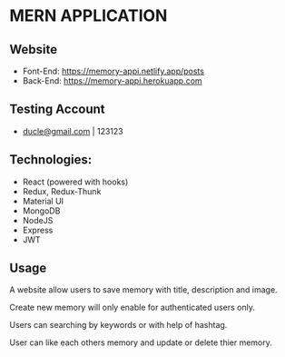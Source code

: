 # MERN APPLICATION

## Website
- Font-End: https://memory-appi.netlify.app/posts
- Back-End: https://memory-appi.herokuapp.com

## Testing Account
- ducle@gmail.com | 123123

## Technologies:
- React (powered with hooks)
- Redux, Redux-Thunk
- Material UI
- MongoDB
- NodeJS
- Express
- JWT
  
## Usage

A website allow users to save memory with title, description and image. 

Create new memory will only enable for authenticated users only.

Users can searching by keywords or with help of hashtag.

User can like each others memory and update or delete thier memory.